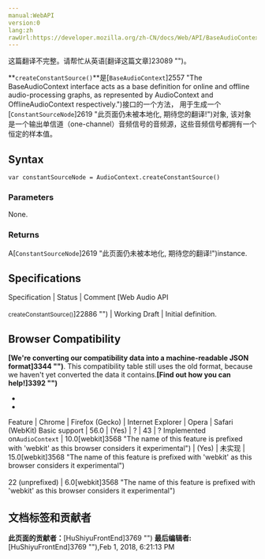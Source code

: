 ```yaml
---
manual:WebAPI
version:0
lang:zh
rawUrl:https://developer.mozilla.org/zh-CN/docs/Web/API/BaseAudioContext/createConstantSource
---
```




这篇翻译不完整。请帮忙从英语[翻译这篇文章]23089 "")。






**`createConstantSource()`**是[`BaseAudioContext`]2557 "The BaseAudioContext interface acts as a base definition for online and offline audio-processing graphs, as represented by AudioContext and OfflineAudioContext respectively.")接口的一个方法， 用于生成一个[`ConstantSourceNode`]2619 "此页面仍未被本地化, 期待您的翻译!")对象, 该对象是一个输出单信道（one-channel）音频信号的音频源，这些音频信号都拥有一个恒定的样本值。


## Syntax<a name="Syntax"></a>

```
var constantSourceNode = AudioContext.createConstantSource()
```

### Parameters<a name="Parameters"></a>


None.


### Returns<a name="Returns"></a>


A[`ConstantSourceNode`]2619 "此页面仍未被本地化, 期待您的翻译!")instance.


## Specifications<a name="Specifications"></a>
Specification | Status | Comment 
[Web Audio API<br></br><small>createConstantSource()</small>]22886 "") | Working Draft | Initial definition. 


## Browser Compatibility<a name="Browser_Compatibility"></a>


**[We&#39;re converting our compatibility data into a machine-readable JSON format]3344 "")**. This compatibility table still uses the old format, because we haven&#39;t yet converted the data it contains.**[Find out how you can help!]3392 "")**


* 
* 
Feature | Chrome | Firefox (Gecko) | Internet Explorer | Opera | Safari (WebKit) 
Basic support | 56.0 | (Yes) | ? | 43 | ? 
Implemented on`AudioContext` | 10.0[webkit]3568 "The name of this feature is prefixed with 'webkit' as this browser considers it experimental") | (Yes) | 未实现 | 15.0[webkit]3568 "The name of this feature is prefixed with 'webkit' as this browser considers it experimental")<br></br>22 (unprefixed) | 6.0[webkit]3568 "The name of this feature is prefixed with 'webkit' as this browser considers it experimental") 







## 文档标签和贡献者
**此页面的贡献者：**[HuShiyuFrontEnd]3769 "")
**最后编辑者:**[HuShiyuFrontEnd]3769 ""),<time>Feb 1, 2018, 6:21:13 PM</time>


